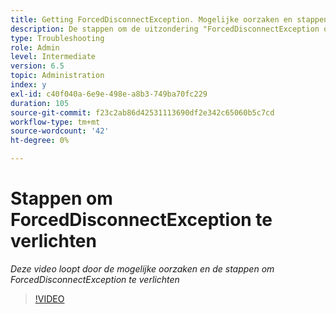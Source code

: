 ```yaml
---
title: Getting ForcedDisconnectException. Mogelijke oorzaken en stappen om het probleem te verlichten.
description: De stappen om de uitzondering "ForcedDisconnectException op te lossen - Dit lid is gedwongen uit het verdeelde systeem".
type: Troubleshooting
role: Admin
level: Intermediate
version: 6.5
topic: Administration
index: y
exl-id: c40f040a-6e9e-498e-a8b3-749ba70fc229
duration: 105
source-git-commit: f23c2ab86d42531113690df2e342c65060b5c7cd
workflow-type: tm+mt
source-wordcount: '42'
ht-degree: 0%

---
```


# Stappen om ForcedDisconnectException te verlichten

*Deze video loopt door de mogelijke oorzaken en de stappen om ForcedDisconnectException te verlichten*

>[!VIDEO](https://video.tv.adobe.com/v/335483?quality=12&learn=on)
